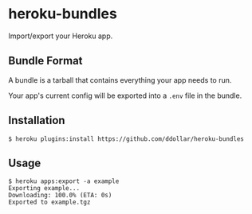 # heroku-bundles

Import/export your Heroku app.

## Bundle Format

A bundle is a tarball that contains everything your app needs to run.

Your app's current config will be exported into a `.env` file in the bundle.

## Installation

    $ heroku plugins:install https://github.com/ddollar/heroku-bundles

## Usage

    $ heroku apps:export -a example
    Exporting example...
    Downloading: 100.0% (ETA: 0s)
    Exported to example.tgz
